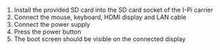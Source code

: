1) Install the provided SD card into the SD card socket of the I-Pi carrier
2) Connect the mouse, keyboard, HDMI display and LAN cable
3) Connect the power supply
4) Press the power button
5) The boot screen should be visible on the connected display
